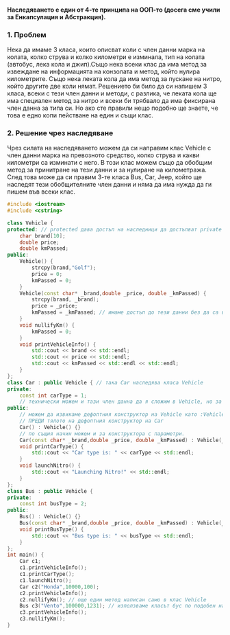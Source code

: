 #### Наследяването е един от 4-те принципа на ООП-то (досега сме учили за Енкапсулация и Абстракция).

### 1. Проблем

Нека да имаме 3 класа, които описват коли с член данни марка на колата, колко струва и колко километри е изминала, тип на колата (автобус, лека кола и джип).Също нека всеки клас да има метод за извеждане на информацията на конзолата и метод, който нулира километрите. Също нека леката кола да има метод за пускане на нитро, който другите две коли нямат. Решението би било да си напишем 3 класа, всеки с тези член данни и методи, с разлика, че леката кола ще има специален метод за нитро и всеки би трябвало да има фиксирана член данна за типа си. Но ако сте правили нещо подобно ще знаете, че това е едно копи пействане на един и същи клас.

### 2. Решение чрез наследяване

Чрез силата на наследяването можем да си направим клас Vehicle с член данни марка на превозното средство, колко струва и какви километри са изминати с него. В този клас можем също да обобщим метод за принитране на тези данни и за нулиране на километража. След това може да си правим 3-те класа Bus, Car, Jeep, който ще наследят тези обобщителните член данни и няма да има нужда да ги пишем във всеки клас.

```c++
#include <iostream>
#include <cstring>

class Vehicle {
protected: // protected дава достъп на наследници да достъпват private член данните
    char brand[10];
    double price;
    double kmPassed;
public:
    Vehicle() {
        strcpy(brand,"Golf");
        price = 0;
        kmPassed = 0;
    }
    Vehicle(const char* _brand,double _price, double _kmPassed) {
        strcpy(brand, _brand);
        price = _price;
        kmPassed = _kmPassed; // имаме достъп до тези данни без да са в клас Car
    }
    void nullifyKm() {
        kmPassed = 0;
    }
    void printVehicleInfo() {
        std::cout << brand << std::endl;
        std::cout << price << std::endl;
        std::cout << kmPassed << std::endl << std::endl;
    }
};
class Car : public Vehicle { // така Car наследява класa Vehicle
private:
    const int carType = 1;
    // технически можем и тази член данна да я сложим в Vehicle, но за примера показваме, че не всички член може да се наследяват, зависи от нивото на обобщението.
public:
    // можем да извикаме дефолтния конструктор на Vehicle като :Vehicle ще се изпълни
    // ПРЕДИ тялото на дефолтния конструктор на Car
    Car() : Vehicle() {}
    // по същия начин можем и за конструктора с параметри.
    Car(const char* _brand,double _price, double _kmPassed) : Vehicle(_brand,_price,_kmPassed) {}
    void printCarType() {
        std::cout << "Car type is: " << carType << std::endl;
    }
    void launchNitro() {
        std::cout << "Launching Nitro!" << std::endl;
    }
};
class Bus : public Vehicle {
private:
    const int busType = 2;
public:
    Bus() : Vehicle() {}
    Bus(const char* _brand,double _price, double _kmPassed) : Vehicle(_brand,_price,_kmPassed) {}
    void printBusType() {
        std::cout << "Bus type is: " << busType << std::endl;
    }
};
int main() {
    Car c1;
    c1.printVehicleInfo();
    c1.printCarType();
    c1.launchNitro();
    Car c2("Honda",10000,100);
    c2.printVehicleInfo();
    c2.nullifyKm(); // още един метод написан само в клас Vehicle
    Bus c3("Vento",100000,1231); // използваме класът бус по подобен начин на Car тъй като наследяват един и същи клас
    c3.printVehicleInfo();
    c3.nullifyKm();
}
```
